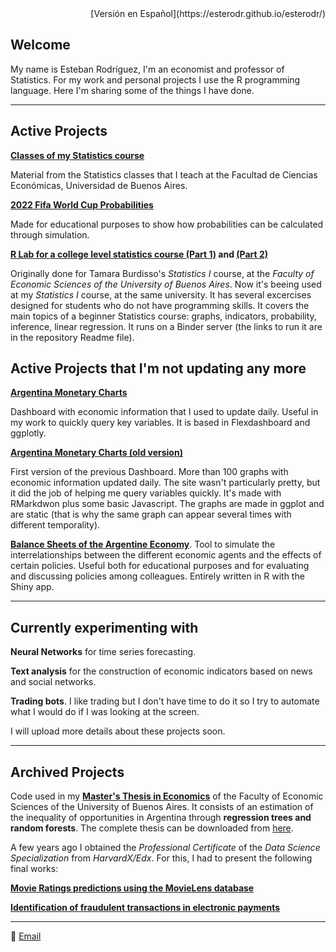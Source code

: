 <div style="text-align: right">[Versión en Español](https://esterodr.github.io/esterodr/)</div>

## Welcome

My name is Esteban Rodríguez, I'm an economist and professor of Statistics. For my work and personal projects I use the R programming language. Here I'm sharing some of the things I have done.

***

## Active Projects

**[Classes of my Statistics course](https://esterodr.github.io/Clases/)**

Material from the Statistics classes that I teach at the Facultad de Ciencias Económicas, Universidad de Buenos Aires.

**[2022 Fifa World Cup Probabilities](https://esterodr.github.io/Mundial/)**

Made for educational purposes to show how probabilities can be calculated through simulation. 

**[R Lab for a college level statistics course (Part 1)](https://github.com/esterodr/TP_Estadistica) and [(Part 2)](https://github.com/esterodr/TP2_Estadistica)**

Originally done for Tamara Burdisso's *Statistics I* course, at the *Faculty of Economic Sciences of the University of Buenos Aires*. Now it's beeing used at my *Statistics I* course, at the same university.  It has several excercises designed for students who do not have programming skills. It covers the main topics of a beginner Statistics course: graphs, indicators, probability, inference, linear regression. It runs on a Binder server (the links to run it are in the repository Readme file).

## Active Projects that I'm not updating any more

**[Argentina Monetary Charts](https://esterodr.github.io/BCRA/)**

Dashboard with economic information that I used to update daily. Useful in my work to quickly query key variables. It is based in Flexdashboard and ggplotly.

**[Argentina Monetary Charts (old version)](https://esterodr.github.io/Monitor_v2/index.html)**

First version of the previous Dashboard. More than 100 graphs with economic information updated daily. The site wasn't particularly pretty, but it did the job of helping me query variables quickly. It's made with RMarkdwon plus some basic Javascript. The graphs are made in ggplot and are static (that is why the same graph can appear several times with different temporality).

**[Balance Sheets of the Argentine Economy](https://esterodr.shinyapps.io/hojas_de_balance/)**. Tool to simulate the interrelationships between the different economic agents and the effects of certain policies. Useful both for educational purposes and for evaluating and discussing policies among colleagues. Entirely written in R with the Shiny app.

***

## Currently experimenting with

**Neural Networks** for time series forecasting.

**Text analysis** for the construction of economic indicators based on news and social networks.

**Trading bots**. I like trading but I don't have time to do it so I try to automate what I would do if I was looking at the screen.

I will upload more details about these projects soon.

***

## Archived Projects

Code used in my **[Master's Thesis in Economics](https://github.com/esterodr/DO)** of the Faculty of Economic Sciences of the University of Buenos Aires. It consists of an estimation of the inequality of opportunities in Argentina through **regression trees and random forests**. The complete thesis can be downloaded from [here](http://bibliotecadigital.econ.uba.ar/econ/collection/tpos/document/1502-1541_RodriguezEE).

A few years ago I obtained the *Professional Certificate* of the *Data Science Specialization* from *HarvardX/Edx*. For this, I had to present the following final works:

**[Movie Ratings predictions using the MovieLens database](https://github.com/esterodr/MovieLens)**

**[Identification of fraudulent transactions in electronic payments](https://github.com/esterodr/fraud)**

***

📧 [Email](mailto:esteban.rgz@gmail.com)

